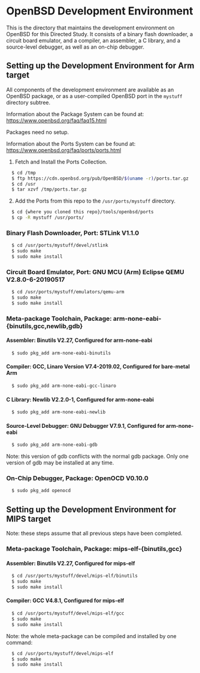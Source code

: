 # OpenBSD Development Environment

This is the directory that maintains the development environment on OpenBSD
for this Directed Study.
It consists of a binary flash downloader, a circuit board emulator, and
a compiler, an assembler, a C library, and a source-level debugger,
as well as an on-chip debugger.

## Setting up the Development Environment for Arm target

All components of the development environment are available as an OpenBSD
package, or as a user-compiled OpenBSD port in the `mystuff` directory subtree.

Information about the Package System can be found at:
https://www.openbsd.org/faq/faq15.html

Packages need no setup.

Information about the Ports System can be found at: 
https://www.openbsd.org/faq/ports/ports.html

1. Fetch and Install the Ports Collection.
  ```sh
    $ cd /tmp
    $ ftp https://cdn.openbsd.org/pub/OpenBSD/$(uname -r)/ports.tar.gz
    $ cd /usr
    $ tar xzvf /tmp/ports.tar.gz
  ```

2. Add the Ports from this repo to the `/usr/ports/mystuff` directory.
  ```sh
    $ cd {where you cloned this repo}/tools/openbsd/ports
    $ cp -R mystuff /usr/ports/
  ```

### Binary Flash Downloader, Port: STLink V1.1.0
```sh
  $ cd /usr/ports/mystuff/devel/stlink
  $ sudo make
  $ sudo make install
```

### Circuit Board Emulator, Port: GNU MCU (Arm) Eclipse QEMU V2.8.0-6-20190517
```sh
  $ cd /usr/ports/mystuff/emulators/qemu-arm
  $ sudo make
  $ sudo make install
```

### Meta-package Toolchain, Package: arm-none-eabi-{binutils,gcc,newlib,gdb}

#### Assembler: Binutils V2.27, Configured for arm-none-eabi
```sh
  $ sudo pkg_add arm-none-eabi-binutils
```

#### Compiler: GCC, Linaro Version V7.4-2019.02, Configured for bare-metal Arm
```sh
  $ sudo pkg_add arm-none-eabi-gcc-linaro
```

#### C Library: Newlib V2.2.0-1, Configured for arm-none-eabi
```sh
  $ sudo pkg_add arm-none-eabi-newlib
```

#### Source-Level Debugger: GNU Debugger V7.9.1, Configured for arm-none-eabi
```sh
  $ sudo pkg_add arm-none-eabi-gdb
```

Note: this version of gdb conflicts with the normal gdb package.
Only one version of gdb may be installed at any time.

### On-Chip Debugger, Package: OpenOCD V0.10.0
```sh
  $ sudo pkg_add openocd
```

## Setting up the Development Environment for MIPS target

Note: these steps assume that all previous steps have been completed.

### Meta-package Toolchain, Package: mips-elf-{binutils,gcc}

#### Assembler: Binutils V2.27, Configured for mips-elf

```sh
  $ cd /usr/ports/mystuff/devel/mips-elf/binutils
  $ sudo make
  $ sudo make install
```

#### Compiler: GCC V4.8.1, Configured for mips-elf

```sh
  $ cd /usr/ports/mystuff/devel/mips-elf/gcc
  $ sudo make
  $ sudo make install
```

Note: the whole meta-package can be compiled and installed by one command:

```sh
  $ cd /usr/ports/mystuff/devel/mips-elf
  $ sudo make
  $ sudo make install
```
